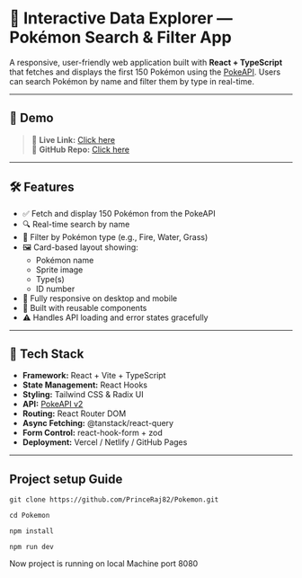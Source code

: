 # 🧩 Interactive Data Explorer — Pokémon Search & Filter App

A responsive, user-friendly web application built with **React + TypeScript** that fetches and displays the first 150 Pokémon using the [PokeAPI](https://pokeapi.co/). Users can search Pokémon by name and filter them by type in real-time.

---

## 📸 Demo

> 🚀 **Live Link:** [Click here](https://pokemon-orpin-seven.vercel.app/)  
> 📂 **GitHub Repo:** [Click here](https://github.com/PrinceRaj82/Pokemon.git)

---

## 🛠️ Features

- ✅ Fetch and display 150 Pokémon from the PokeAPI
- 🔍 Real-time search by name
- 🧪 Filter by Pokémon type (e.g., Fire, Water, Grass)
- 🖼️ Card-based layout showing:
  - Pokémon name
  - Sprite image
  - Type(s)
  - ID number
- 📱 Fully responsive on desktop and mobile
- 🧩 Built with reusable components
- ⚠️ Handles API loading and error states gracefully

---

## 🔧 Tech Stack

- **Framework:** React + Vite + TypeScript
- **State Management:** React Hooks
- **Styling:** Tailwind CSS & Radix UI
- **API:** [PokeAPI v2](https://pokeapi.co/docs/v2)
- **Routing:** React Router DOM
- **Async Fetching:** @tanstack/react-query
- **Form Control:** react-hook-form + zod
- **Deployment:** Vercel / Netlify / GitHub Pages

---

## Project setup Guide

```
git clone https://github.com/PrinceRaj82/Pokemon.git
```
```
cd Pokemon
```
```
npm install
```
```
npm run dev
```
Now project is running on local Machine port 8080
